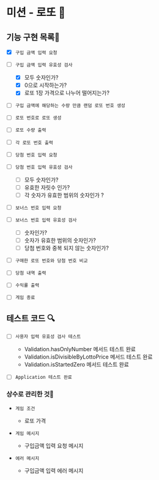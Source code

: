 # 미션 - 로또 🥇

## 기능 구현 목록🎯

- [x] `구입 금액 입력 요청`

- [ ] `구입 금액 입력 유효성 검사`

  - [x] 모두 숫자인가?
  - [x] 0으로 시작하는가?
  - [x] 로또 1장 가격으로 나누어 떨어지는가?

- [ ] `구입 금액에 해당하는 수량 만큼 랜덤 로또 번호 생성`

- [ ] `로또 번호로 로또 생성`

- [ ] `로또 수량 출력`

- [ ] `각 로또 번호 출력`

- [ ] `당첨 번호 입력 요청`

- [ ] `당첨 번호 입력 유효성 검사`

  - [ ] 모두 숫자인가?
  - [ ] 유효한 자릿수 인가?
  - [ ] 각 숫자가 유효한 범위의 숫자인가 ?

- [ ] `보너스 번호 입력 요청`
- [ ] `보너스 번호 입력 유효성 검사`

  - [ ] 숫자인가?
  - [ ] 숫자가 유효한 범위의 숫자인가?
  - [ ] 당첨 번호와 중복 되지 않는 숫자인가?

- [ ] `구매한 로또 번호와 당첨 번호 비교`

- [ ] `당첨 내역 출력`

- [ ] `수익률 출력`

- [ ] `게임 종료`

## 테스트 코드 🔍

- [ ] `사용자 입력 유효성 검사 테스트`

  - Validation.hasOnlyNumber 메서드 테스트 완료
  - Validation.isDivisibleByLottoPrice 메서드 테스트 완료
  - Validation.isStartedZero 메서드 테스트 완료

- [ ] `Application 테스트 완료`

### 상수로 관리한 것📝

- `게임 조건`

  - 로또 가격

- `게임 메시지`

  - 구입금액 입력 요청 메시지

- `에러 메시지`

  - 구입금액 입력 에러 메시지
